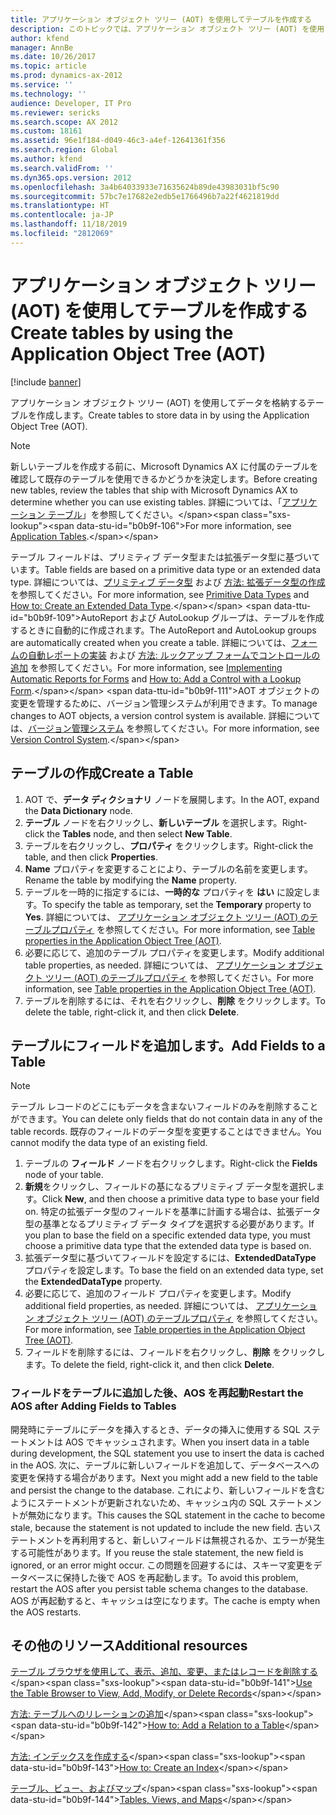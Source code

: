 ```yaml
---
title: アプリケーション オブジェクト ツリー (AOT) を使用してテーブルを作成する
description: このトピックでは、アプリケーション オブジェクト ツリー (AOT) を使用してデータを格納するテーブルを作成する方法について説明します。
author: kfend
manager: AnnBe
ms.date: 10/26/2017
ms.topic: article
ms.prod: dynamics-ax-2012
ms.service: ''
ms.technology: ''
audience: Developer, IT Pro
ms.reviewer: sericks
ms.search.scope: AX 2012
ms.custom: 18161
ms.assetid: 96e1f184-d049-46c3-a4ef-12641361f356
ms.search.region: Global
ms.author: kfend
ms.search.validFrom: ''
ms.dyn365.ops.version: 2012
ms.openlocfilehash: 3a4b64033933e71635624b89de43983031bf5c90
ms.sourcegitcommit: 57bc7e17682e2edb5e1766496b7a22f4621819dd
ms.translationtype: HT
ms.contentlocale: ja-JP
ms.lasthandoff: 11/18/2019
ms.locfileid: "2812069"
---
```

# <a name="create-tables-by-using-the-application-object-tree-aot"></a><span data-ttu-id="b0b9f-103">アプリケーション オブジェクト ツリー (AOT) を使用してテーブルを作成する</span><span class="sxs-lookup"><span data-stu-id="b0b9f-103">Create tables by using the Application Object Tree (AOT)</span></span>

[!include [banner](../../includes/banner.md)]

<span data-ttu-id="b0b9f-104">アプリケーション オブジェクト ツリー (AOT) を使用してデータを格納するテーブルを作成します。</span><span class="sxs-lookup"><span data-stu-id="b0b9f-104">Create tables to store data in by using the Application Object Tree (AOT).</span></span>

> [!NOTE]
> <span data-ttu-id="b0b9f-105">新しいテーブルを作成する前に、Microsoft Dynamics AX に付属のテーブルを確認して既存のテーブルを使用できるかどうかを決定します。</span><span class="sxs-lookup"><span data-stu-id="b0b9f-105">Before creating new tables, review the tables that ship with Microsoft Dynamics AX to determine whether you can use existing tables.</span></span> <span data-ttu-id="b0b9f-106">詳細については、「[アプリケーション テーブル](http://msdn.microsoft.com/library/a905f039-ef71-4c61-8f3f-71dadf27b09e(AX.60).aspx)」を参照してください。</span><span class="sxs-lookup"><span data-stu-id="b0b9f-106">For more information, see [Application Tables](http://msdn.microsoft.com/library/a905f039-ef71-4c61-8f3f-71dadf27b09e(AX.60).aspx).</span></span>

<span data-ttu-id="b0b9f-107">テーブル フィールドは、プリミティブ データ型または拡張データ型に基づいています。</span><span class="sxs-lookup"><span data-stu-id="b0b9f-107">Table fields are based on a primitive data type or an extended data type.</span></span> <span data-ttu-id="b0b9f-108">詳細については、[プリミティブ データ型](http://msdn.microsoft.com/library/29e7d464-b72d-4a86-a982-12f9e90e704e(AX.60).aspx) および [方法: 拡張データ型の作成](http://msdn.microsoft.com/library/6292481f-1d73-46e9-8b46-18ab7de9a71d(AX.60).aspx) を参照してください。</span><span class="sxs-lookup"><span data-stu-id="b0b9f-108">For more information, see [Primitive Data Types](http://msdn.microsoft.com/library/29e7d464-b72d-4a86-a982-12f9e90e704e(AX.60).aspx) and [How to: Create an Extended Data Type](http://msdn.microsoft.com/library/6292481f-1d73-46e9-8b46-18ab7de9a71d(AX.60).aspx).</span></span> <span data-ttu-id="b0b9f-109">AutoReport および AutoLookup グループは、テーブルを作成するときに自動的に作成されます。</span><span class="sxs-lookup"><span data-stu-id="b0b9f-109">The AutoReport and AutoLookup groups are automatically created when you create a table.</span></span> <span data-ttu-id="b0b9f-110">詳細については、[フォームの自動レポートの実装](http://msdn.microsoft.com/library/86ee1f62-8325-4bcb-a884-a5ae521355c8(AX.60).aspx) および [方法: ルックアップ フォームでコントロールの追加](http://msdn.microsoft.com/library/2e365e4b-842a-44eb-b0fa-6fa4c8c1e0fe(AX.60).aspx) を参照してください。</span><span class="sxs-lookup"><span data-stu-id="b0b9f-110">For more information, see [Implementing Automatic Reports for Forms](http://msdn.microsoft.com/library/86ee1f62-8325-4bcb-a884-a5ae521355c8(AX.60).aspx) and [How to: Add a Control with a Lookup Form](http://msdn.microsoft.com/library/2e365e4b-842a-44eb-b0fa-6fa4c8c1e0fe(AX.60).aspx).</span></span> <span data-ttu-id="b0b9f-111">AOT オブジェクトの変更を管理するために、バージョン管理システムが利用できます。</span><span class="sxs-lookup"><span data-stu-id="b0b9f-111">To manage changes to AOT objects, a version control system is available.</span></span> <span data-ttu-id="b0b9f-112">詳細については、[バージョン管理システム](http://msdn.microsoft.com/library/522708f8-80a0-4bfd-9634-b7cb868d1874(AX.60).aspx) を参照してください。</span><span class="sxs-lookup"><span data-stu-id="b0b9f-112">For more information, see [Version Control System](http://msdn.microsoft.com/library/522708f8-80a0-4bfd-9634-b7cb868d1874(AX.60).aspx).</span></span>

## <a name="create-a-table"></a><span data-ttu-id="b0b9f-113">テーブルの作成</span><span class="sxs-lookup"><span data-stu-id="b0b9f-113">Create a Table</span></span>
1.  <span data-ttu-id="b0b9f-114">AOT で、**データ ディクショナリ** ノードを展開します。</span><span class="sxs-lookup"><span data-stu-id="b0b9f-114">In the AOT, expand the **Data Dictionary** node.</span></span>
2.  <span data-ttu-id="b0b9f-115">**テーブル** ノードを右クリックし、**新しいテーブル** を選択します。</span><span class="sxs-lookup"><span data-stu-id="b0b9f-115">Right-click the **Tables** node, and then select **New Table**.</span></span>
3.  <span data-ttu-id="b0b9f-116">テーブルを右クリックし、**プロパティ** をクリックします。</span><span class="sxs-lookup"><span data-stu-id="b0b9f-116">Right-click the table, and then click **Properties**.</span></span>
4.  <span data-ttu-id="b0b9f-117">**Name** プロパティを変更することにより、テーブルの名前を変更します。</span><span class="sxs-lookup"><span data-stu-id="b0b9f-117">Rename the table by modifying the **Name** property.</span></span>
5.  <span data-ttu-id="b0b9f-118">テーブルを一時的に指定するには、**一時的な** プロパティを **はい** に設定します。</span><span class="sxs-lookup"><span data-stu-id="b0b9f-118">To specify the table as temporary, set the **Temporary** property to **Yes**.</span></span> <span data-ttu-id="b0b9f-119">詳細については、 [アプリケーション オブジェクト ツリー (AOT) のテーブルプロパティ](table-properties.md) を参照してください。</span><span class="sxs-lookup"><span data-stu-id="b0b9f-119">For more information, see [Table properties in the Application Object Tree (AOT)](table-properties.md).</span></span>
6.  <span data-ttu-id="b0b9f-120">必要に応じて、追加のテーブル プロパティを変更します。</span><span class="sxs-lookup"><span data-stu-id="b0b9f-120">Modify additional table properties, as needed.</span></span> <span data-ttu-id="b0b9f-121">詳細については、 [アプリケーション オブジェクト ツリー (AOT) のテーブルプロパティ](table-properties.md) を参照してください。</span><span class="sxs-lookup"><span data-stu-id="b0b9f-121">For more information, see [Table properties in the Application Object Tree (AOT)](table-properties.md).</span></span>
7.  <span data-ttu-id="b0b9f-122">テーブルを削除するには、それを右クリックし、**削除** をクリックします。</span><span class="sxs-lookup"><span data-stu-id="b0b9f-122">To delete the table, right-click it, and then click **Delete**.</span></span>

## <a name="add-fields-to-a-table"></a><span data-ttu-id="b0b9f-123">テーブルにフィールドを追加します。</span><span class="sxs-lookup"><span data-stu-id="b0b9f-123">Add Fields to a Table</span></span>

> [!NOTE]
> <span data-ttu-id="b0b9f-124">テーブル レコードのどこにもデータを含まないフィールドのみを削除することができます。</span><span class="sxs-lookup"><span data-stu-id="b0b9f-124">You can delete only fields that do not contain data in any of the table records.</span></span> <span data-ttu-id="b0b9f-125">既存のフィールドのデータ型を変更することはできません。</span><span class="sxs-lookup"><span data-stu-id="b0b9f-125">You cannot modify the data type of an existing field.</span></span>

1.  <span data-ttu-id="b0b9f-126">テーブルの **フィールド** ノードを右クリックします。</span><span class="sxs-lookup"><span data-stu-id="b0b9f-126">Right-click the **Fields** node of your table.</span></span>
2.  <span data-ttu-id="b0b9f-127">**新規**をクリックし、フィールドの基になるプリミティブ データ型を選択します。</span><span class="sxs-lookup"><span data-stu-id="b0b9f-127">Click **New**, and then choose a primitive data type to base your field on.</span></span> <span data-ttu-id="b0b9f-128">特定の拡張データ型のフィールドを基準に計画する場合は、拡張データ型の基準となるプリミティブ データ タイプを選択する必要があります。</span><span class="sxs-lookup"><span data-stu-id="b0b9f-128">If you plan to base the field on a specific extended data type, you must choose a primitive data type that the extended data type is based on.</span></span>
3.  <span data-ttu-id="b0b9f-129">拡張データ型に基づいてフィールドを設定するには、**ExtendedDataType** プロパティを設定します。</span><span class="sxs-lookup"><span data-stu-id="b0b9f-129">To base the field on an extended data type, set the **ExtendedDataType** property.</span></span>
4.  <span data-ttu-id="b0b9f-130">必要に応じて、追加のフィールド プロパティを変更します。</span><span class="sxs-lookup"><span data-stu-id="b0b9f-130">Modify additional field properties, as needed.</span></span> <span data-ttu-id="b0b9f-131">詳細については、 [アプリケーション オブジェクト ツリー (AOT) のテーブルプロパティ](table-properties.md) を参照してください。</span><span class="sxs-lookup"><span data-stu-id="b0b9f-131">For more information, see [Table properties in the Application Object Tree (AOT)](table-properties.md).</span></span>
5.  <span data-ttu-id="b0b9f-132">フィールドを削除するには、フィールドを右クリックし、**削除** をクリックします。</span><span class="sxs-lookup"><span data-stu-id="b0b9f-132">To delete the field, right-click it, and then click **Delete**.</span></span>

### <a name="restart-the-aos-after-adding-fields-to-tables"></a><span data-ttu-id="b0b9f-133">フィールドをテーブルに追加した後、AOS を再起動</span><span class="sxs-lookup"><span data-stu-id="b0b9f-133">Restart the AOS after Adding Fields to Tables</span></span>

<span data-ttu-id="b0b9f-134">開発時にテーブルにデータを挿入するとき、データの挿入に使用する SQL ステートメントは AOS でキャッシュされます。</span><span class="sxs-lookup"><span data-stu-id="b0b9f-134">When you insert data in a table during development, the SQL statement you use to insert the data is cached in the AOS.</span></span> <span data-ttu-id="b0b9f-135">次に、テーブルに新しいフィールドを追加して、データベースへの変更を保持する場合があります。</span><span class="sxs-lookup"><span data-stu-id="b0b9f-135">Next you might add a new field to the table and persist the change to the database.</span></span> <span data-ttu-id="b0b9f-136">これにより、新しいフィールドを含むようにステートメントが更新されないため、キャッシュ内の SQL ステートメントが無効になります。</span><span class="sxs-lookup"><span data-stu-id="b0b9f-136">This causes the SQL statement in the cache to become stale, because the statement is not updated to include the new field.</span></span> <span data-ttu-id="b0b9f-137">古いステートメントを再利用すると、新しいフィールドは無視されるか、エラーが発生する可能性があります。</span><span class="sxs-lookup"><span data-stu-id="b0b9f-137">If you reuse the stale statement, the new field is ignored, or an error might occur.</span></span> <span data-ttu-id="b0b9f-138">この問題を回避するには、スキーマ変更をデータベースに保持した後で AOS を再起動します。</span><span class="sxs-lookup"><span data-stu-id="b0b9f-138">To avoid this problem, restart the AOS after you persist table schema changes to the database.</span></span> <span data-ttu-id="b0b9f-139">AOS が再起動すると、キャッシュは空になります。</span><span class="sxs-lookup"><span data-stu-id="b0b9f-139">The cache is empty when the AOS restarts.</span></span>

<a name="additional-resources"></a><span data-ttu-id="b0b9f-140">その他のリソース</span><span class="sxs-lookup"><span data-stu-id="b0b9f-140">Additional resources</span></span>
--------

<span data-ttu-id="b0b9f-141">[テーブル ブラウザを使用して、表示、追加、変更、またはレコードを削除する](http://msdn.microsoft.com/library/89402b55-02ea-40bc-ad0e-0774b1655426(AX.60).aspx)</span><span class="sxs-lookup"><span data-stu-id="b0b9f-141">[Use the Table Browser to View, Add, Modify, or Delete Records](http://msdn.microsoft.com/library/89402b55-02ea-40bc-ad0e-0774b1655426(AX.60).aspx)</span></span>

<span data-ttu-id="b0b9f-142">[方法: テーブルへのリレーションの追加](http://msdn.microsoft.com/library/1b164b99-de08-4557-8da5-1931d9469ca1(AX.60).aspx)</span><span class="sxs-lookup"><span data-stu-id="b0b9f-142">[How to: Add a Relation to a Table](http://msdn.microsoft.com/library/1b164b99-de08-4557-8da5-1931d9469ca1(AX.60).aspx)</span></span>

<span data-ttu-id="b0b9f-143">[方法: インデックスを作成する](http://msdn.microsoft.com/library/5c412c46-724b-4498-ab42-51725f15c71a(AX.60).aspx)</span><span class="sxs-lookup"><span data-stu-id="b0b9f-143">[How to: Create an Index](http://msdn.microsoft.com/library/5c412c46-724b-4498-ab42-51725f15c71a(AX.60).aspx)</span></span>

<span data-ttu-id="b0b9f-144">[テーブル、ビュー、およびマップ](http://msdn.microsoft.com/library/9c62bde0-46a1-4b48-87b2-778a68627cd1(AX.60).aspx)</span><span class="sxs-lookup"><span data-stu-id="b0b9f-144">[Tables, Views, and Maps](http://msdn.microsoft.com/library/9c62bde0-46a1-4b48-87b2-778a68627cd1(AX.60).aspx)</span></span>



